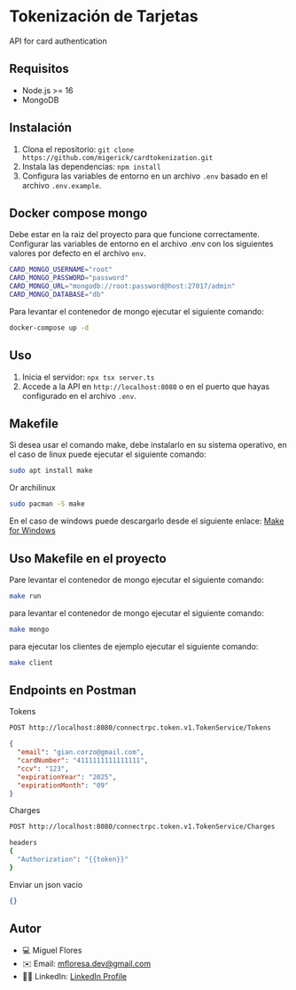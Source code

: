 # Tokenización de Tarjetas

API for card authentication

## Requisitos

- Node.js >= 16
- MongoDB

## Instalación

1. Clona el repositorio: `git clone https://github.com/migerick/cardtokenization.git`
2. Instala las dependencias: `npm install`
3. Configura las variables de entorno en un archivo `.env` basado en el archivo `.env.example`.

## Docker compose mongo

Debe estar en la raiz del proyecto para que funcione correctamente.
Configurar las variables de entorno en el archivo .env con los siguientes valores por defecto en el archivo `env`.

```bash
CARD_MONGO_USERNAME="root"
CARD_MONGO_PASSWORD="password"
CARD_MONGO_URL="mongodb://root:password@host:27017/admin"
CARD_MONGO_DATABASE="db"
```

Para levantar el contenedor de mongo ejecutar el siguiente comando:

```bash
docker-compose up -d
```

## Uso

1. Inicia el servidor: `npx tsx server.ts`
2. Accede a la API en `http://localhost:8080` o en el puerto que hayas configurado en el archivo `.env`.

## Makefile

Si desea usar el comando make, debe instalarlo en su sistema operativo,
en el caso de linux puede ejecutar el siguiente comando:

```bash
sudo apt install make
```

Or archilinux

```bash
sudo pacman -S make
```

En el caso de windows puede descargarlo desde el siguiente enlace:
[Make for Windows](http://gnuwin32.sourceforge.net/packages/make.htm)

## Uso Makefile en el proyecto

Pare levantar el contenedor de mongo ejecutar el siguiente comando:

```bash
make run
```

para levantar el contenedor de mongo ejecutar el siguiente comando:

```bash
make mongo
```

para ejecutar los clientes de ejemplo ejecutar el siguiente comando:

```bash
make client
```

## Endpoints en Postman

Tokens

```bash
POST http://localhost:8080/connectrpc.token.v1.TokenService/Tokens
```

```json
{
  "email": "gian.corzo@gmail.com",
  "cardNumber": "4111111111111111",
  "ccv": "123",
  "expirationYear": "2025",
  "expirationMonth": "09"
}
```

Charges

```bash
POST http://localhost:8080/connectrpc.token.v1.TokenService/Charges

headers
{
  "Authorization": "{{token}}"
}
```
Enviar un json vacio
```json
{}
```

## Autor

- ‍💻 Miguel Flores
- ✉️ Email: mfloresa.dev@gmail.com
- 🧑‍💻 LinkedIn: [LinkedIn Profile](https://www.linkedin.com/in/miguelflores-ing/)